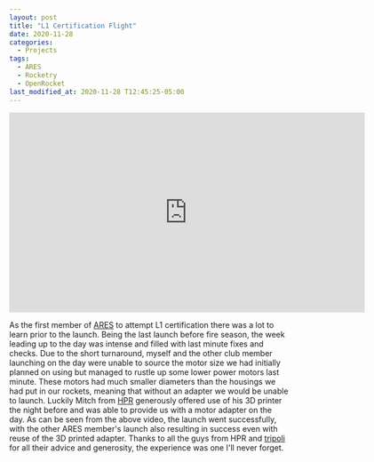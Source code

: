 ```yaml
---
layout: post
title: "L1 Certification Flight"
date: 2020-11-28
categories:
  - Projects
tags:
  - ARES
  - Rocketry
  - OpenRocket
last_modified_at: 2020-11-28 T12:45:25-05:00
---
```


<div class="embed-responsive embed-responsive-16by9">
  <iframe width="640" height="360" src="https://www.youtube-nocookie.com/embed/oVIWelfj49c?controls=0&amp;" frameborder="0" allowfullscreen></iframe>
</div>

As the first member of [ARES](https://www.linkedin.com/company/aerospace-rocket-engineering-society) to attempt L1 certification there was a lot to learn prior to the launch. Being the last launch before fire season, the week leading up to the day was intense and filled with last minute fixes and checks. Due to the short turnaround, myself and the other club member launching on the day were unable to source the motor size we had initially planned on using but managed to rustle up some lower power motors last minute. These motors had much smaller diameters than the housings we had put in our rockets, meaning that without an adapter we would be unable to launch. Luckily Mitch from [HPR](https://www.monashhpr.com/) generously offered use of his 3D printer the night before and was able to provide us with a motor adapter on the day. As can be seen from the above video, the launch went successfully, with the other ARES member's launch also resulting in success even with reuse of the 3D printed adapter. Thanks to all the guys from HPR and [tripoli](http://www.tripoli.org.au/) for all their advice and generosity, the experience was one I'll never forget.
